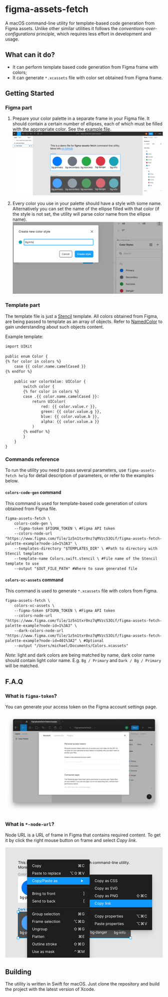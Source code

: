 # figma-assets-fetch

A macOS command-line utility for template-based code generation from Figma assets. Unlike other similar utilities it follows the *conventions-over-configurations* principle, which requires less effort in development and usage.

## What can it do?

- It can perform template based code generation from Figma frame with colors;
- It can generate `*.xcassets` file with color set obtained from Figma frame.

## Getting Started

### Figma part
1. Prepare your color palette in a separate frame in your Figma file. It should contain a certain number of ellipses, each of which must be filled with the appropriate color. See the [example file](https://www.figma.com/file/1z5n1txr0nz7qMVzcS3Oif/figma-assets-fetch-palette-example?node-id=0%3A1).
![Figma palette example](img/figma-palette-example.png)

1. Every color you use in your palette should have a style with some name. Alternatively you can set the name of the ellipse filled with that color (if the style is not set, the utility will parse color name from the ellipse name).
![Creating style name in Figma](img/creating-style-name-in-figma.png)

### Template part
The template file is just a [Stencil](https://github.com/stencilproject/Stencil) template. All colors obtained from Figma, are being passed to template as an array of objects. Refer to [NamedColor](https://github.com/movch/figma-asset-fetch/blob/main/FigmaAssetsFetch/Domain/Entities/NamedColor.swift) to gain understanding about such objects content.

Example template:

    import UIKit

    public enum Color {
    {% for color in colors %}
        case {{ color.name.camelCased }}
    {% endfor %}

        public var colorValue: UIColor {
            switch color {
            {% for color in colors %}
            case .{{ color.name.camelCased }}:
                return UIColor(
                    red: {{ color.value.r }},
                    green: {{ color.value.g }},
                    blue: {{ color.value.b }},
                    alpha: {{ color.value.a }}
                )
            {% endfor %}
            }
        }
    }

### Commands reference
To run the utility you need to pass several parameters, use `figma-assets-fetch help` for detail description of parameters, or refer to the examples below.

#### `colors-code-gen` command
This command is used for template-based code generation of colors obtained from Figma file.

    figma-assets-fetch \
        colors-code-gen \
        --figma-token $FIGMA_TOKEN \ #Figma API token
        --colors-node-url "https://www.figma.com/file/1z5n1txr0nz7qMVzcS3Oif/figma-assets-fetch-palette-example?node-id=1%3A3" \
        --templates-directory "$TEMPLATES_DIR" \ #Path to directory with Stencil templates
        --template-name Colors.swift.stencil \ #File name of the Stencil template to use
        --output "$OUT_FILE_PATH" #Where to save generated file

#### `colors-xc-assets` command
This command is used to generate `*.xcassets` file with colors from Figma.

    figma-assets-fetch \
        colors-xc-assets \ 
        --figma-token $FIGMA_TOKEN \ #Figma API token
        --colors-node-url "https://www.figma.com/file/1z5n1txr0nz7qMVzcS3Oif/figma-assets-fetch-palette-example?node-id=1%3A3" \ 
        --dark-colors-node-url "https://www.figma.com/file/1z5n1txr0nz7qMVzcS3Oif/figma-assets-fetch-palette-example?node-id=401%3A2" \ #Optional
        --output "/Users/michael/Documents/Colors.xcassets" 

*Note*: light and dark colors are being matched by name, dark color name should contain light color name. E.g. `Bg / Primary` and `Dark / Bg / Primary` will be matched.

## F.A.Q

### What is `figma-token`?
You can generate your access token on the Figma account settings page.

![Generating access token in Figma](img/figma-personal-access-token.png)

### What is `*-node-url`?
Node URL is a URL of frame in Figma that contains required content. To get it by click the right mouse button on frame and select *Copy link*.

![Copying node URL](img/copy-node-url.png)

## Building
The utility is written in Swift for macOS. Just clone the repository and build the project with the latest version of Xcode.
